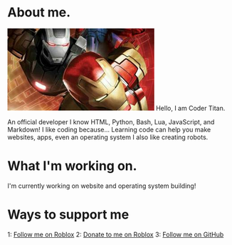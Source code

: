 # About me.
![ironman](https://raw.githubusercontent.com/c0dertitan/c0dertitan/main/uwp1827023.jpg)
Hello, I am Coder Titan.

An official developer I know HTML, Python, Bash, Lua, JavaScript, and Markdown!
I like coding because... Learning code can help you make websites, apps, even an operating system
I also like creating robots.

# What I'm working on.
I'm currently working on
website and operating system building!

# Ways to support me
1:
[Follow me on Roblox](https://web.roblox.com/users/2616050698/profile)
2:
[Donate to me on Roblox](https://web.roblox.com/game-pass/41565829/Donate-to-Coder-Titan-on-GitHub)
3:
[Follow me on GitHub](https://github.com/c0dertitan)
